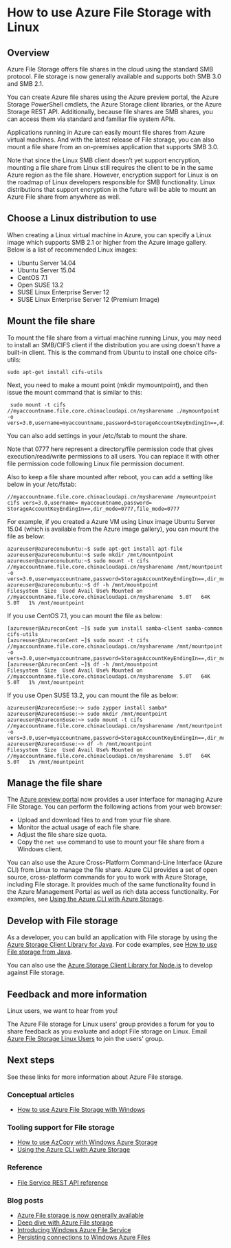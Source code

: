 <properties
	pageTitle="How to use Azure File storage with Linux | Windows Azure"
        description="Create a file share in the cloud and mount it from an Azure VM or an on-premises application running on Linux."
        services="storage"
        documentationCenter="na"
        authors="jasontang501"
        manager="jahogg"
        editor="" />

<tags ms.service="storage"
      ms.workload="storage"
      ms.tgt_pltfrm="na"
      ms.devlang="na"
      ms.topic="article"
      ms.date="10/06/2015"
      ms.author="jutang;tamram" />


# How to use Azure File Storage with Linux 

## Overview

Azure File Storage offers file shares in the cloud using the standard SMB protocol. File storage is now generally available and supports both SMB 3.0 and SMB 2.1.

You can create Azure file shares using the Azure preview portal, the Azure Storage PowerShell cmdlets, the Azure Storage client libraries, or the Azure Storage REST API. Additionally, because file shares are SMB shares, you can access them via standard and familiar file system APIs.

Applications running in Azure can easily mount file shares from Azure virtual machines. And with the latest release of File storage, you can also mount a file share from an on-premises application that supports SMB 3.0.

Note that since the Linux SMB client doesn’t yet support encryption, mounting a file share from Linux still requires the client to be in the same Azure region as the file share. However, encryption support for Linux is on the roadmap of Linux developers responsible for SMB functionality. Linux distributions that support encryption in the future will be able to mount an Azure File share from anywhere as well.

## Choose a Linux distribution to use ##

When creating a Linux virtual machine in Azure, you can specify a Linux image which supports SMB 2.1 or higher from the Azure image gallery. Below is a list of recommended Linux images:

- Ubuntu Server 14.04	
- Ubuntu Server 15.04	
- CentOS 7.1	
- Open SUSE 13.2	
- SUSE Linux Enterprise Server 12
- SUSE Linux Enterprise Server 12 (Premium Image)

## Mount the file share ##

To mount the file share from a virtual machine running Linux, you may need to install an SMB/CIFS client if the distribution you are using doesn't have a built-in client. This is the command from Ubuntu to install one choice cifs-utils:

    sudo apt-get install cifs-utils

Next, you need to make a mount point (mkdir mymountpoint), and then issue the mount command that is similar to this:

     sudo mount -t cifs //myaccountname.file.core.chinacloudapi.cn/mysharename ./mymountpoint -o vers=3.0,username=myaccountname,password=StorageAccountKeyEndingIn==,dir_mode=0777,file_mode=0777

You can also add settings in your /etc/fstab to mount the share.

Note that 0777 here represent a directory/file permission code that gives execution/read/write permissions to all users. You can replace it with other file permission code following Linux file permission document.
 
Also to keep a file share mounted after reboot, you can add a setting like below in your /etc/fstab:

    //myaccountname.file.core.chinacloudapi.cn/mysharename /mymountpoint cifs vers=3.0,username= myaccountname,password= StorageAccountKeyEndingIn==,dir_mode=0777,file_mode=0777

For example, if you created a Azure VM using Linux image Ubuntu Server 15.04 (which is available from the Azure image gallery), you can mount the file as below:

    azureuser@azureconubuntu:~$ sudo apt-get install apt-file
    azureuser@azureconubuntu:~$ sudo mkdir /mnt/mountpoint
    azureuser@azureconubuntu:~$ sudo mount -t cifs //myaccountname.file.core.chinacloudapi.cn/mysharename /mnt/mountpoint -o vers=3.0,user=myaccountname,password=StorageAccountKeyEndingIn==,dir_mode=0777,file_mode=0777
    azureuser@azureconubuntu:~$ df -h /mnt/mountpoint
    Filesystem  Size  Used Avail Use% Mounted on
    //myaccountname.file.core.chinacloudapi.cn/mysharename  5.0T   64K  5.0T   1% /mnt/mountpoint

If you use CentOS 7.1, you can mount the file as below:

    [azureuser@AzureconCent ~]$ sudo yum install samba-client samba-common cifs-utils
    [azureuser@AzureconCent ~]$ sudo mount -t cifs //myaccountname.file.core.chinacloudapi.cn/mysharename /mnt/mountpoint -o vers=3.0,user=myaccountname,password=StorageAccountKeyEndingIn==,dir_mode=0777,file_mode=0777
    [azureuser@AzureconCent ~]$ df -h /mnt/mountpoint
    Filesystem  Size  Used Avail Use% Mounted on
    //myaccountname.file.core.chinacloudapi.cn/mysharename  5.0T   64K  5.0T   1% /mnt/mountpoint

If you use Open SUSE 13.2, you can mount the file as below:

    azureuser@AzureconSuse:~> sudo zypper install samba*  
    azureuser@AzureconSuse:~> sudo mkdir /mnt/mountpoint
    azureuser@AzureconSuse:~> sudo mount -t cifs //myaccountname.file.core.chinacloudapi.cn/mysharename /mnt/mountpoint -o vers=3.0,user=myaccountname,password=StorageAccountKeyEndingIn==,dir_mode=0777,file_mode=0777
    azureuser@AzureconSuse:~> df -h /mnt/mountpoint
    Filesystem  Size  Used Avail Use% Mounted on
    //myaccountname.file.core.chinacloudapi.cn/mysharename  5.0T   64K  5.0T   1% /mnt/mountpoint

## Manage the file share ##

The [Azure preview portal](https://manage.windowsazure.cn/) now provides a user interface for managing Azure File Storage. You can perform the following actions from your web browser:

- Upload and download files to and from your file share.
- Monitor the actual usage of each file share.
- Adjust the file share size quota.
- Copy the `net use` command to use to mount your file share from a Windows client. 

You can also use the Azure Cross-Platform Command-Line Interface (Azure CLI) from Linux to manage the file share. Azure CLI provides a set of open source, cross-platform commands for you to work with Azure Storage, including File storage. It provides much of the same functionality found in the Azure Management Portal as well as rich data access functionality. For examples, see [Using the Azure CLI with Azure Storage](/documentation/articles/storage-azure-cli).

## Develop with File storage ##

As a developer, you can build an application with File storage by using the [Azure Storage Client Library for Java](https://github.com/azure/azure-storage-java). For code examples, see [How to use File storage from Java](/documentation/articles/storage-java-how-to-use-file-storage).

You can also use the [Azure Storage Client Library for Node.js](https://github.com/Azure/azure-storage-node) to develop against File storage.

## Feedback and more information ##

Linux users, we want to hear from you! 

The Azure File storage for Linux users' group provides a forum for you to share feedback as you evaluate and adopt File storage on Linux. Email [Azure File Storage Linux Users](mailto:azurefileslinuxusers@microsoft.com) to join the users' group.

## Next steps

See these links for more information about Azure File storage.

### Conceptual articles

- [How to use Azure File Storage with Windows](/documentation/articles/storage-dotnet-how-to-use-files)

### Tooling support for File storage

- [How to use AzCopy with Windows Azure Storage](/documentation/articles/storage-use-azcopy)
- [Using the Azure CLI with Azure Storage](/documentation/articles/storage-azure-cli#create-and-manage-file-shares)

### Reference

- [File Service REST API reference](http://msdn.microsoft.com/zh-cn/library/azure/dn167006.aspx)

### Blog posts

- [Azure File storage is now generally available](https://azure.microsoft.com/zh-cn/blog/)
- [Deep dive with Azure File storage](/home/features/storage/) 
- [Introducing Windows Azure File Service](http://blogs.msdn.com/b/windowsazurestorage/archive/2014/05/12/introducing-microsoft-azure-file-service.aspx)
- [Persisting connections to Windows Azure Files](http://blogs.msdn.com/b/windowsazurestorage/archive/2014/05/27/persisting-connections-to-microsoft-azure-files.aspx)
